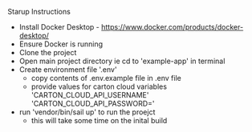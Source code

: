 Starup Instructions


* Install Docker Desktop - https://www.docker.com/products/docker-desktop/
* Ensure Docker is running 
* Clone the project
* Open main project directory ie cd to 'example-app' in terminal
* Create environment file '.env' 
    - copy contents of .env.example file in .env file
    - provide values for carton cloud variables 'CARTON_CLOUD_API_USERNAME' 'CARTON_CLOUD_API_PASSWORD='
* run 'vendor/bin/sail up' to run the proejct
    - this will take some time on the inital build
